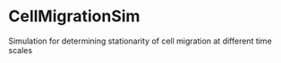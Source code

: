 # CellMigrationSim

Simulation for determining stationarity of cell migration at different time scales
